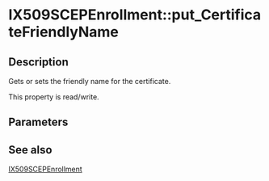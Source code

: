 # IX509SCEPEnrollment::put_CertificateFriendlyName

## Description

Gets or sets the friendly name for the certificate.

This property is read/write.

## Parameters

## See also

[IX509SCEPEnrollment](https://learn.microsoft.com/windows/desktop/api/certenroll/nn-certenroll-ix509scepenrollment)